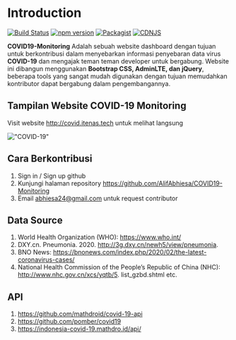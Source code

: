 Introduction
============

[![Build Status](https://img.shields.io/travis/ColorlibHQ/AdminLTE/master.svg)](https://travis-ci.org/ColorlibHQ/AdminLTE)
[![npm version](https://img.shields.io/npm/v/admin-lte/latest.svg)](https://www.npmjs.com/package/admin-lte)
[![Packagist](https://img.shields.io/packagist/v/almasaeed2010/adminlte.svg)](https://packagist.org/packages/almasaeed2010/adminlte)
[![CDNJS](https://img.shields.io/cdnjs/v/admin-lte.svg)](https://cdnjs.com/libraries/admin-lte)

**COVID19-Monitoring** Adalah sebuah website dashboard dengan tujuan untuk berkontribusi dalam menyebarkan informasi penyebaran data virus **COVID-19** dan mengajak teman teman developer untuk bergabung. Website ini dibangun menggunakan **Bootstrap CSS, AdminLTE, dan jQuery**, beberapa tools yang sangat mudah digunakan dengan tujuan memudahkan kontributor dapat bergabung dalam pengembangannya.

Tampilan Website COVID-19 Monitoring
------------------------------------
Visit website http://covid.itenas.tech untuk melihat langsung

!["COVID-19"](https://i.ibb.co/fH0qtBv/Screenshot-at-Mar-26-16-54-37.png "COVID-19")

Cara Berkontribusi
------------------
1. Sign in / Sign up github
2. Kunjungi halaman repository https://github.com/AlifAbhiesa/COVID19-Monitoring
3. Email abhiesa24@gmail.com untuk request contributor


Data Source
-----------
1. World Health Organization (WHO): https://www.who.int/
2. DXY.cn. Pneumonia. 2020. http://3g.dxy.cn/newh5/view/pneumonia.
3. BNO News: https://bnonews.com/index.php/2020/02/the-latest-coronavirus-cases/
4. National Health Commission of the People’s Republic of China (NHC): http://www.nhc.gov.cn/xcs/yqtb/5. list_gzbd.shtml
etc.


API
----
1. https://github.com/mathdroid/covid-19-api
2. https://github.com/pomber/covid19
3. https://indonesia-covid-19.mathdro.id/api/
